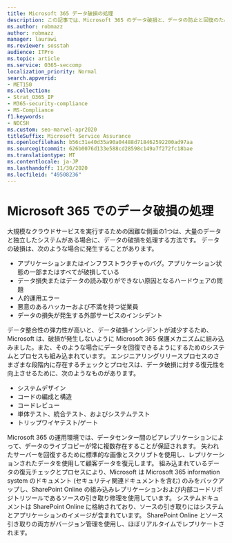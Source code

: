 ```yaml
---
title: Microsoft 365 データ破損の処理
description: この記事では、Microsoft 365 のデータ破損と、データの防止と回復のために Microsoft によって行われた作業について説明します。
ms.author: robmazz
author: robmazz
manager: laurawi
ms.reviewer: sosstah
audience: ITPro
ms.topic: article
ms.service: O365-seccomp
localization_priority: Normal
search.appverid:
- MET150
ms.collection:
- Strat_O365_IP
- M365-security-compliance
- MS-Compliance
f1.keywords:
- NOCSH
ms.custom: seo-marvel-apr2020
titleSuffix: Microsoft Service Assurance
ms.openlocfilehash: b56c31e40d35a90a04488d718462592200ad97aa
ms.sourcegitcommit: 626b0076d133e588cd28598c149a7f272fc18bae
ms.translationtype: MT
ms.contentlocale: ja-JP
ms.lasthandoff: 11/30/2020
ms.locfileid: "49508236"
---
```

# <a name="dealing-with-data-corruption-in-microsoft-365"></a>Microsoft 365 でのデータ破損の処理

大規模なクラウドサービスを実行するための困難な側面の1つは、大量のデータと独立したシステムがある場合に、データの破損を処理する方法です。 データの破損は、次のような場合に発生することがあります。

- アプリケーションまたはインフラストラクチャのバグ。アプリケーション状態の一部またはすべてが破損している
- データ損失またはデータの読み取りができない原因となるハードウェアの問題
- 人的運用エラー
- 悪意のあるハッカーおよび不満を持つ従業員
- データの損失が発生する外部サービスのインシデント

データ整合性の弾力性が高いと、データ破損インシデントが減少するため、Microsoft は、破損が発生しないように Microsoft 365 保護メカニズムに組み込みました。また、そのような場合にデータを回復できるようにするためのシステムとプロセスも組み込まれています。 エンジニアリングリリースプロセスのさまざまな段階内に存在するチェックとプロセスは、データ破損に対する復元性を向上させるために、次のようなものがあります。

- システムデザイン
- コードの編成と構造
- コードレビュー
- 単体テスト、統合テスト、およびシステムテスト
- トリップワイヤテスト/ゲート

Microsoft 365 の運用環境では、データセンター間のピアレプリケーションによって、データのライブコピーが常に複数存在することが保証されます。 失われたサーバーを回復するために標準的な画像とスクリプトを使用し、レプリケーションされたデータを使用して顧客データを復元します。 組み込まれているデータの復元チェックとプロセスにより、Microsoft は Microsoft 365 information system のドキュメント (セキュリティ関連ドキュメントを含む) のみをバックアップし、SharePoint Online の組み込みレプリケーションおよび内部コードリポジトリツールであるソースの引き取り修理を使用しています。 システムドキュメントは SharePoint Online に格納されており、ソースの引き取りにはシステムとアプリケーションのイメージが含まれています。 SharePoint Online とソース引き取りの両方がバージョン管理を使用し、ほぼリアルタイムでレプリケートされます。
